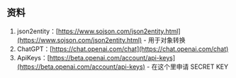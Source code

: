 ## 资料

1. json2entity：[https://www.sojson.com/json2entity.html](https://www.sojson.com/json2entity.html) - 用于对象转换 
2. ChatGPT：[https://chat.openai.com/chat](https://chat.openai.com/chat)
3. ApiKeys：[https://beta.openai.com/account/api-keys](https://beta.openai.com/account/api-keys) - 在这个里申请 SECRET KEY